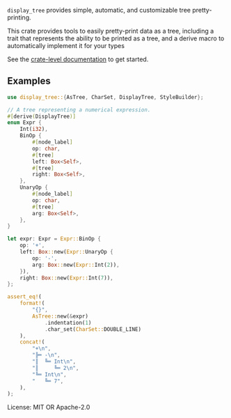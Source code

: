 `display_tree` provides simple, automatic, and customizable tree pretty-printing.

This crate provides tools to easily pretty-print data as a tree, including a trait that represents the ability to be printed as a tree, and a derive macro to automatically implement it for your types

See the [crate-level documentation](https://docs.rs/display_tree/*/display_tree) to get started.

## Examples

```rust
use display_tree::{AsTree, CharSet, DisplayTree, StyleBuilder};

// A tree representing a numerical expression.
#[derive(DisplayTree)]
enum Expr {
    Int(i32),
    BinOp {
        #[node_label]
        op: char,
        #[tree]
        left: Box<Self>,
        #[tree]
        right: Box<Self>,
    },
    UnaryOp {
        #[node_label]
        op: char,
        #[tree]
        arg: Box<Self>,
    },
}

let expr: Expr = Expr::BinOp {
    op: '+',
    left: Box::new(Expr::UnaryOp {
        op: '-',
        arg: Box::new(Expr::Int(2)),
    }),
    right: Box::new(Expr::Int(7)),
};

assert_eq!(
    format!(
        "{}",
        AsTree::new(&expr)
            .indentation(1)
            .char_set(CharSet::DOUBLE_LINE)
    ),
    concat!(
        "+\n",
        "╠═ -\n",
        "║  ╚═ Int\n",
        "║     ╚═ 2\n",
        "╚═ Int\n",
        "   ╚═ 7",
    ),
);
```

License: MIT OR Apache-2.0